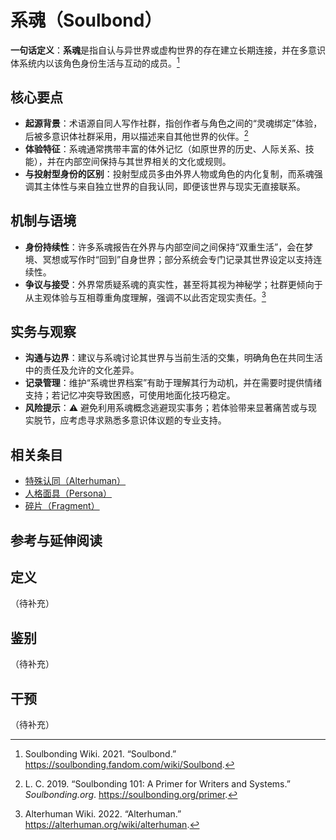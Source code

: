 # 系魂（Soulbond）

**一句话定义**：**系魂**是指自认与异世界或虚构世界的存在建立长期连接，并在多意识体系统内以该角色身份生活与互动的成员。[^soulbondwiki]

## 核心要点

- **起源背景**：术语源自同人写作社群，指创作者与角色之间的“灵魂绑定”体验，后被多意识体社群采用，用以描述来自其他世界的伙伴。[^soulbonding101]
- **体验特征**：系魂通常携带丰富的体外记忆（如原世界的历史、人际关系、技能），并在内部空间保持与其世界相关的文化或规则。
- **与投射型身份的区别**：投射型成员多由外界人物或角色的内化复制，而系魂强调其主体性与来自独立世界的自我认同，即便该世界与现实无直接联系。

## 机制与语境

- **身份持续性**：许多系魂报告在外界与内部空间之间保持“双重生活”，会在梦境、冥想或写作时“回到”自身世界；部分系统会专门记录其世界设定以支持连续性。
- **争议与接受**：外界常质疑系魂的真实性，甚至将其视为神秘学；社群更倾向于从主观体验与互相尊重角度理解，强调不以此否定现实责任。[^alterhuman-wiki]

## 实务与观察

- **沟通与边界**：建议与系魂讨论其世界与当前生活的交集，明确角色在共同生活中的责任及允许的文化差异。
- **记录管理**：维护“系魂世界档案”有助于理解其行为动机，并在需要时提供情绪支持；若记忆冲突导致困惑，可使用地面化技巧稳定。
- **风险提示**：⚠ 避免利用系魂概念逃避现实事务；若体验带来显著痛苦或与现实脱节，应考虑寻求熟悉多意识体议题的专业支持。

## 相关条目

- [特殊认同（Alterhuman）](特殊认同.md)
- [人格面具（Persona）](人格面具.md)
- [碎片（Fragment）](碎片.md)

## 参考与延伸阅读

[^soulbondwiki]: Soulbonding Wiki. 2021. “Soulbond.” https://soulbonding.fandom.com/wiki/Soulbond.
[^soulbonding101]: L. C. 2019. “Soulbonding 101: A Primer for Writers and Systems.” *Soulbonding.org*. https://soulbonding.org/primer.
[^alterhuman-wiki]: Alterhuman Wiki. 2022. “Alterhuman.” https://alterhuman.org/wiki/alterhuman.

## 定义
（待补充）

## 鉴别
（待补充）

## 干预
（待补充）
